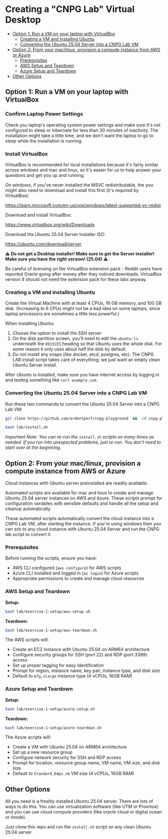 # Creating a "CNPG Lab" Virtual Desktop

- [Option 1: Run a VM on your laptop with VirtualBox](#option-1-run-a-vm-on-your-laptop-with-virtualbox)
  - [Creating a VM and installing Ubuntu](#creating-a-vm-and-installing-ubuntu)
  - [Converting the Ubuntu 25.04 Server into a CNPG Lab VM](#converting-the-ubuntu-2504-server-into-a-cnpg-lab-vm)
- [Option 2: From your mac/linux, provision a compute instance from AWS or Azure](#option-2-from-your-maclinux-provision-a-compute-instance-from-aws-or-azure)
  - [Prerequisites](#prerequisites)
  - [AWS Setup and Teardown](#aws-setup-and-teardown)
  - [Azure Setup and Teardown](#azure-setup-and-teardown)
- [Other Options](#other-options)

## Option 1: Run a VM on your laptop with VirtualBox

### Confirm Laptop Power Settings

Check you laptop's operating system power settings and make sure it's not
configured to sleep or hibernate for less than 30 minutes of inactivity. The
installation might take a little time, and we don't want the laptop to go to
sleep while the installation is running.

### Install VirtualBox

VirtualBox is recommended for local installations because it's fairly similar
across windows and mac and linux, so it's easier for us to help answer your
questions and get you up and running.

On windows, if you've never installed the MSVC redistributable, the you might also need
to download and install this first (it's required by VirtualBox):

https://learn.microsoft.com/en-us/cpp/windows/latest-supported-vc-redist

Download and install VirtualBox:

https://www.virtualbox.org/wiki/Downloads

Download the Ubuntu 25.04 Server Installer ISO:

https://ubuntu.com/download/server

**⚠️ Do not get a Desktop installer! Make sure to get the Server installer!
Make sure you have the right version! (25.04) ⚠️**

Be careful of licensing
on the VirtualBox extension pack - Reddit users have reported Oracle going
after money after they noticed downloads. VirtualBox version 4 should not
need the extension pack for these labs anyway.

### Creating a VM and installing Ubuntu

Create the Virtual Machine with at least 4 CPUs, 16 GB memory, and 100 GB disk.  (Increasing to 6 CPUs might not be a bad idea on some laptops, since laptop processors are sometimes a little less powerful.)

When installing Ubuntu:
1. Choose the option to install the SSH server
2. On the disk partition screen, you'll need to edit the `ubuntu-lv` underneath the `DEVICES` heading so that Ubuntu uses the whole disk. For some reason it only uses about half the disk by default.
3. Do not install any snaps (like docker, etcd, postgres, etc). The CNPG LAB install script takes care of everything; we just want an empty clean Ubuntu Server install.

After Ubuntu is installed, make sure you have internet access by logging in and testing something like `curl example.com`

### Converting the Ubuntu 25.04 Server into a CNPG Lab VM

Run these two commands to convert the Ubuntu 25.04 Server into a CNPG Lab VM:

```bash
git clone https://github.com/ardentperf/cnpg-playground  &&  cd cnpg-playground  &&  git checkout tmp-work
```

```bash
bash lab/install.sh
```

*Important Note: You can re-run the `install.sh` scripts as many times as needed. If you run into unexpected problems, just re-run. You don't need to start over at the beginning.*


## Option 2: From your mac/linux, provision a compute instance from AWS or Azure

Cloud instances with Ubuntu server preinstalled are readily available.

Automated scripts are available for mac and linux to create and manage Ubuntu 25.04 server instances on AWS and Azure. These scripts prompt for configuration variables with sensible defaults and handle all the setup and cleanup automatically.

These automated scripts automatically convert the cloud instance into a CNPG Lab VM, after starting the instance. If you're using windows then you can ssh to any cloud instance with Ubuntu 25.04 Server and run the CNPG lab script to convert it.

### Prerequisites

Before running the scripts, ensure you have:
- AWS CLI configured (`aws configure`) for AWS scripts
- Azure CLI installed and logged in (`az login`) for Azure scripts
- Appropriate permissions to create and manage cloud resources

### AWS Setup and Teardown

**Setup:**
```bash
bash lab/exercise-1-setup/aws-setup.sh
```

**Teardown:**
```bash
bash lab/exercise-1-setup/aws-teardown.sh
```

The AWS scripts will:
- Create an EC2 instance with Ubuntu 25.04 on ARM64 architecture
- Configure security groups for SSH (port 22) and RDP (port 3389) access
- Set up proper tagging for easy identification
- Prompt for region, instance name, key pair, instance type, and disk size
- Default to `m7g.xlarge` instance type (4 vCPUs, 16GB RAM)

### Azure Setup and Teardown

**Setup:**
```bash
bash lab/exercise-1-setup/azure-setup.sh
```

**Teardown:**
```bash
bash lab/exercise-1-setup/azure-teardown.sh
```

The Azure scripts will:
- Create a VM with Ubuntu 25.04 on ARM64 architecture
- Set up a new resource group
- Configure network security for SSH and RDP access
- Prompt for location, resource group name, VM name, VM size, and disk size
- Default to `Standard_D4ps_v6` VM size (4 vCPUs, 16GB RAM)


## Other Options

All you need is a freshly installed Ubuntu 25.04 server. There are lots of ways
to do this. You can use virtualization software (like UTM or Proxmox) and you
can use cloud compute providers (like oracle cloud or digital ocean or linode).

Just clone this repo and run the `install.sh` script on any clean Ubuntu 25.04 server.